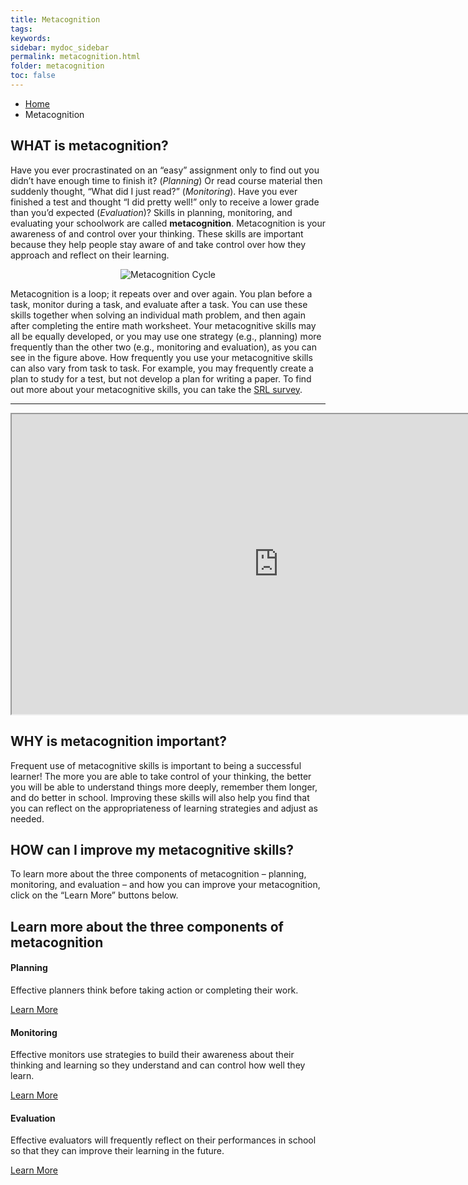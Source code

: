 ```yaml
---
title: Metacognition
tags: 
keywords:
sidebar: mydoc_sidebar
permalink: metacognition.html
folder: metacognition
toc: false
---
```


<ul class="breadcrumb">
    <li><a href="index.html">Home</a></li>
    <li class="active">Metacognition</li>
</ul>

## WHAT is metacognition?

Have you ever procrastinated on an “easy” assignment only to find out you didn’t have enough time to finish it? (*Planning*) Or read course material then suddenly thought, “What did I just read?” (*Monitoring*). Have you ever finished a test and thought “I did pretty well!” only to receive a lower grade than you’d expected (*Evaluation*)? Skills in planning, monitoring, and evaluating your schoolwork are called **metacognition**. Metacognition is your awareness of and control over your thinking. These skills are important because they help people stay aware of and take control over how they approach and reflect on their learning.

<center><img src='images/Metacognition-Overview FINAL.png' alt='Metacognition Cycle' /></center>

Metacognition is a loop; it repeats over and over again. You plan before a task, monitor during a task, and evaluate after a task. You can use these skills together when solving an individual math problem, and then again after completing the entire math worksheet.
Your metacognitive skills may all be equally developed, or you may use one strategy (e.g., planning) more frequently than the other two (e.g., monitoring and evaluation), as you can see in the figure above. How frequently you use your metacognitive skills can also vary from task to task. For example, you may frequently create a plan to study for a test, but not develop a plan for writing a paper. To find out more about your metacognitive skills, you can take the <a href="https://demo.daacs.net/">SRL survey</a>.
<br>

<hr />

<div class="embed-responsive embed-responsive-16by9"><iframe width="853" height="480" src="https://www.youtube.com/embed/iKiBOFGyCwo?autoplay=0"></iframe></div>

## WHY is metacognition important?

Frequent use of metacognitive skills is important to being a successful learner! The more you are able to take control of your thinking, the better you will be able to understand things more deeply, remember them longer, and do better in school. Improving these skills will also help you find that you can reflect on the appropriateness of learning strategies and adjust as needed. 

## HOW can I improve my metacognitive skills?

To learn more about the three components of metacognition – planning, monitoring, and evaluation – and how you can improve your metacognition, click on the “Learn More” buttons below.

<div class="row">
         <div class="col-lg-12">
             <h2 class="page-header">Learn more about the three components of metacognition</h2>
         </div>
         <div class="col-md-4 col-sm-6">
             <div class="panel panel-default text-center">
                 <div class="panel-heading">
                     <span class="fa-stack fa-5x">
                           <i class="fa fa-circle fa-stack-2x text-primary"></i>
                           <i class="fa fa-calendar fa-stack-1x fa-inverse"></i>
                     </span>
                 </div>
                 <div class="panel-body">
                     <h4>Planning</h4>
                     <p>Effective planners think before taking action or completing their work.
</p>
                     <a href="metacognition_planning.html" class="btn btn-primary">Learn More</a>
                 </div>
             </div>
         </div>
         <div class="col-md-4 col-sm-6">
             <div class="panel panel-default text-center">
                 <div class="panel-heading">
                     <span class="fa-stack fa-5x">
                           <i class="fa fa-circle fa-stack-2x text-primary"></i>
                           <i class="fa fa-tasks fa-stack-1x fa-inverse"></i>
                     </span>
                 </div>
                 <div class="panel-body">
                     <h4>Monitoring</h4>
                     <p>Effective monitors use strategies to build their awareness about their thinking and learning so they understand and can control how well they learn.</p>
                     <a href="metacognition_monitoring.html" class="btn btn-primary">Learn More</a>
                 </div>
             </div>
         </div>
         <div class="col-md-4 col-sm-6">
             <div class="panel panel-default text-center">
                 <div class="panel-heading">
                     <span class="fa-stack fa-5x">
                           <i class="fa fa-circle fa-stack-2x text-primary"></i>
                           <i class="fa fa-calendar-check-o fa-stack-1x fa-inverse"></i>
                     </span>
                 </div>
                 <div class="panel-body">
                     <h4>Evaluation</h4>
                     <p>Effective evaluators will frequently reflect on their performances in school so that they can improve their learning in the future.</p>
                     <a href="metacognition_evaluation.html" class="btn btn-primary">Learn More</a>
                 </div>
             </div>
         </div>
</div>



